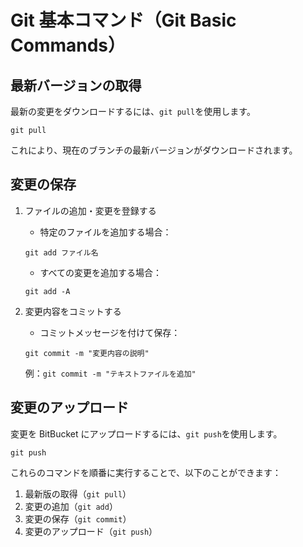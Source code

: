 # Git 基本コマンド（Git Basic Commands）

## 最新バージョンの取得

最新の変更をダウンロードするには、`git pull`を使用します。

```
git pull
```

これにより、現在のブランチの最新バージョンがダウンロードされます。

## 変更の保存

1. ファイルの追加・変更を登録する

   - 特定のファイルを追加する場合：

   ```
   git add ファイル名
   ```

   - すべての変更を追加する場合：

   ```
   git add -A
   ```

2. 変更内容をコミットする
   - コミットメッセージを付けて保存：
   ```
   git commit -m "変更内容の説明"
   ```
   例：`git commit -m "テキストファイルを追加"`

## 変更のアップロード

変更を BitBucket にアップロードするには、`git push`を使用します。

```
git push
```

これらのコマンドを順番に実行することで、以下のことができます：

1. 最新版の取得（`git pull`）
2. 変更の追加（`git add`）
3. 変更の保存（`git commit`）
4. 変更のアップロード（`git push`）
